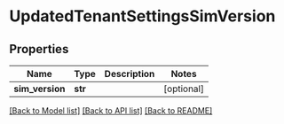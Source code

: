 # UpdatedTenantSettingsSimVersion

## Properties
Name | Type | Description | Notes
------------ | ------------- | ------------- | -------------
**sim_version** | **str** |  | [optional] 

[[Back to Model list]](../README.md#documentation-for-models) [[Back to API list]](../README.md#documentation-for-api-endpoints) [[Back to README]](../README.md)


